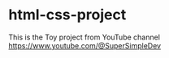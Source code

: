 # html-css-project
This is the Toy project from YouTube channel https://www.youtube.com/@SuperSimpleDev
